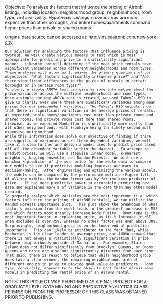 Objective: To analyze the factors that influence the pricing of Airbnb listings, including location (neighbourhood_group, neighbourhood), room type, and availability.
Hypothesis: Listings in some areas are more expensive than other boroughs, and entire homes/apartments command higher prices than private or shared rooms.

Original data source can be accessed at: http://insideairbnb.com/new-york-city

	Our solution for analyzing the factors that influence pricing is twofold. We will create various models to test which is most appropriate for predicting price in a statistically significant manner.  Likewise, we will determine if the mean price rentals have significant variances across different neighborhoods and room types.  These analyses will allow us to answer the primary questions of our objectives: “What factors significantly influence price?” and “Are there significant differences in the prices of rentals in certain boroughs or in certain room types?”
	To start, a simple ANOVA test can give us some information about the price variances across the multiple neighborhoods and room types.  Once a simple one-way ANOVA test is created, we used Tukey’s HSD to give us clarity over where there are significant variances among mean prices for our independent variables.  The Tukey’s HSD outputs show that there is significant variation in the average prices of rentals.  As expected, whole homes/apartments cost more than private rooms and shared rooms, and private rooms cost more than shared rooms.  Likewise, as we expected Manhattan is significantly more costly than all other neighborhoods, with Brooklyn being the likely second most expensive neighborhood.  
	While this information does solve our objective of finding if there are significant variances across these dependent variables, we will take it a step further and design a model used to predict price based off all the dependent variables within the dataset.  To attempt to predict prices, we will use a stepwise linear model, k-nearest neighbors, bagging ensemble, and Random Forests.  We will use a benchmark predictor of the mean price for the whole data to compare our models to see if predictive modeling improves accuracy in decision-making.  After engineering and optimizing the various models, the models can be compared by the performance metrics (Figure 1.3).  Of all the models, the Random Forest was by far the best predictor of price.   It had more predictive power in accurately predicting new data and explained more % of variance in the data than any other model created.  
	To properly analyze which variables are the most important (i.e. which factors influence the pricing of AirBNB rentals), we can utilize the Random Forests Importance plot.  This plot shows the breakdown of what factor’s omission from the model leads to the greatest increase in MSE and which factors most greatly increase Node Purity.  Room type is the most important factor in explaining price, as its % Increase in MSE when excluded is over 35%, whereas no other factor was even above 30%.  Surprisingly, neighborhood group is on the lower end of prediction importance.  This can likely be attributed to the fact that, while Manhattan is the clear leader in average price, our ANOVA showed that there is not always a statistically significant variation in price between neighborhoods outside of Manhattan.  For example, Staten Island does not differ significantly from Brooklyn, Queens, or Bronx.  Queens and Bronx are also not significantly different from each other.  That said, there is reason to believe that while neighborhood group does have a clear winner, the remaining neighborhoods are not different enough in price to provide good value as predictors.  Room type, conversely, appears to be the absolute best factor across many models in predicting the rental price of an AirBNB rental.

NOTE: THIS PROJECT WAS PERFORMED AS A FINAL PROJECT FOR A GRADUATE LEVEL DATA MINING AND PREDICTIVE ANALYTICS CLASS.  PERMISSION FROM THE PROFESSOR OF THIS CLASS WAS OBTAINED PRIOR TO PUBLISHING.  

